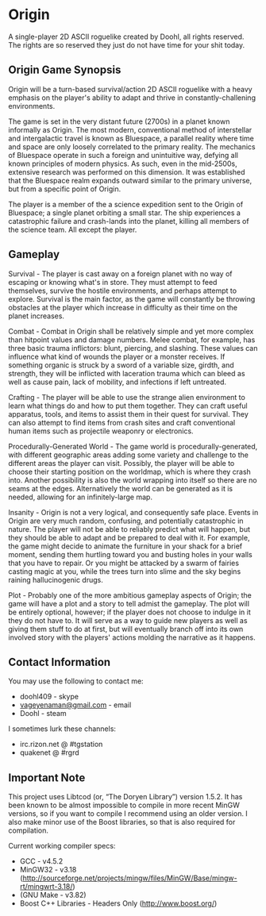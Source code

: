 Origin
======
A single-player 2D ASCII roguelike created by Doohl, all rights reserved. The rights are so reserved they just do not have time for your shit today.

## Origin Game Synopsis

Origin will be a turn-based survival/action 2D ASCII roguelike with a heavy emphasis on the player's ability to adapt and thrive in constantly-challening environments.

The game is set in the very distant future (2700s) in a planet known informally as Origin. The most modern, conventional method of interstellar and intergalactic travel is known as Bluespace, a parallel reality where time and space are only loosely correlated to the primary reality. The mechanics of Bluespace operate in such a foreign and unintuitive way, defying all known principles of modern physics. As such, even in the mid-2500s, extensive research was performed on this dimension. It was established that the Bluespace realm expands outward similar to the primary universe, but from a specific point of Origin.

The player is a member of the a science expedition sent to the Origin of Bluespace; a single planet orbiting a small star. The ship experiences a catastrophic failure and crash-lands into the planet, killing all members of the science team. All except the player.

## Gameplay

Survival - The player is cast away on a foreign planet with no way of escaping or knowing what's in store. They must attempt to feed themselves, survive the hostile environments, and perhaps attempt to explore. Survival is the main factor, as the game will constantly be throwing obstacles at the player which increase in difficulty as their time on the planet increases.

Combat - Combat in Origin shall be relatively simple and yet more complex than hitpoint values and damage numbers. Melee combat, for example, has three basic trauma inflictors: blunt, piercing, and slashing. These values can influence what kind of wounds the player or a monster receives. If something organic is struck by a sword of a variable size, girdth, and strength, they will be inflicted with laceration trauma which can bleed as well as cause pain, lack of mobility, and infections if left untreated.

Crafting - The player will be able to use the strange alien environment to learn what things do and how to put them together. They can craft useful apparatus, tools, and items to assist them in their quest for survival. They can also attempt to find items from crash sites and craft conventional human items such as projectile weaponry or electronics.

Procedurally-Generated World - The game world is procedurally-generated, with different geographic areas adding some variety and challenge to the different areas the player can visit. Possibly, the player will be able to choose their starting position on the worldmap, which is where they crash into. Another possibility is also the world wrapping into itself so there are no seams at the edges. Alternatively the world can be generated as it is needed, allowing for an infinitely-large map.

Insanity - Origin is not a very logical, and consequently safe place. Events in Origin are very much random, confusing, and potentially catastrophic in nature. The player will not be able to reliably predict what will happen, but they should be able to adapt and be prepared to deal with it. For example, the game might decide to animate the furniture in your shack for a brief moment, sending them hurtling toward you and busting holes in your walls that you have to repair. Or you might be attacked by a swarm of fairies casting magic at you, while the trees turn into slime and the sky begins raining hallucinogenic drugs.

Plot - Probably one of the more ambitious gameplay aspects of Origin; the game will have a plot and a story to tell admist the gameplay. The plot will be entirely optional, however; if the player does not choose to indulge in it they do not have to. It will serve as a way to guide new players as well as giving them stuff to do at first, but will eventually branch off into its own involved story with the players' actions molding the narrative as it happens.



## Contact Information
You may use the following to contact me:

- doohl409 - skype
- vageyenaman@gmail.com - email
- Doohl - steam

I sometimes lurk these channels:
- irc.rizon.net @ #tgstation
- quakenet @ #rgrd

## Important Note
This project uses Libtcod (or, “The Doryen Library”) version 1.5.2. It has been known to be almost impossible to compile in more recent MinGW versions, so if you want to compile I recommend using an older version. I also make minor use of the Boost libraries, so that is also required for compilation.

Current working compiler specs:
- GCC - v4.5.2
- MinGW32 - v3.18 (http://sourceforge.net/projects/mingw/files/MinGW/Base/mingw-rt/mingwrt-3.18/)
- (GNU Make - v3.82)
- Boost C++ Libraries - Headers Only (http://www.boost.org/)
